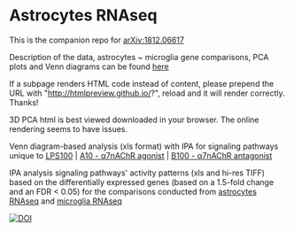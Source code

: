 # Astrocytes RNAseq
This is the companion repo for [arXiv:1812.06617](https://arxiv.org/abs/1812.06617)

Description of the data, astrocytes ~ microglia gene comparisons, PCA plots and Venn diagrams can be found [here]( http://htmlpreview.github.io/?https://github.com/martinfrasch/astrocytes_RNAseq/blob/master/description.html)

If a subpage renders HTML code instead of content, please prepend the URL with "http://htmlpreview.github.io/?", reload and it will render correctly. Thanks!

3D PCA html is best viewed downloaded in your browser. The online rendering seems to have issues.

Venn diagram-based analysis (xls format) with IPA for signaling pathways unique to [LPS100](https://github.com/martinfrasch/astrocytes_RNAseq/blob/master/venns/unique_xls/astrocytes%20genes%20-%20IPA%20molecules%20-%20unique%20to%20LPS100%20vs%20Ctrl%201hit%20FINAL%202019-03-26.xls) | [A10 - α7nAChR agonist](https://github.com/martinfrasch/astrocytes_RNAseq/blob/master/venns/unique_xls/astrocytes%20genes%20-%20IPA%20molecules%20-%20unique%20to%20LPS100%2BA10%20vs%20Ctrl%201hit%20FINAL%202019-03-26.xls) | [B100 - α7nAChR antagonist](https://github.com/martinfrasch/astrocytes_RNAseq/blob/master/venns/unique_xls/astrocytes%20genes%20-%20IPA%20molecules%20-%20unique%20to%20LPS100%2BB100%20vs%20Ctrl%201hit%20FINAL%202019-03-26.xls)

IPA analysis signaling pathways' activity patterns (xls and hi-res TIFF) based on the differentially expressed genes (based on a 1.5-fold change and an FDR < 0.05) for the comparisons conducted from [astrocytes RNAseq](https://github.com/martinfrasch/astrocytes_RNAseq/tree/master/reports/IPA_TIFFs_and_xls) and [microglia RNAseq](https://github.com/martinfrasch/astrocytes_RNAseq/tree/master/reports_micro/micro_IPA_TIFFs_and_xls)

[![DOI](https://zenodo.org/badge/177515819.svg)](https://zenodo.org/badge/latestdoi/177515819)
